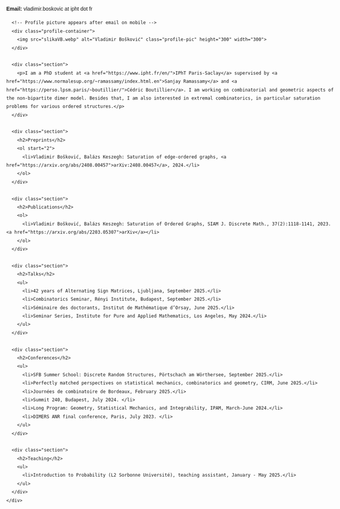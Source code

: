 <html lang="en">
<head>
  <style>
    body {
      font-family: Arial, sans-serif;
      max-width: 1400px;   /* wider text on large screens */
      margin: 0 auto;      /* center content */
      padding: 0 20px;
      line-height: 1.6;
    }

    .container {
      display: flex;
      justify-content: space-between;
      align-items: flex-start;
    }

    .content {
      flex: 2;             /* take more space than the picture */
      padding-right: 40px;
    }

    .profile-pic {
      max-width: 250px;
      border-radius: 10px;
      margin-left: 40px;
    }

    .section {
      margin-bottom: 10px;
    }

    h2 {
      margin-top: 0;
    }

    /* Responsive layout for smaller screens */
    @media (max-width: 768px) {
      .container {
        flex-direction: column;
        align-items: flex-start;
      }

      .content {
        padding-right: 0;
      }

      .profile-pic {
        margin: 20px 0 0 0;
        max-width: 80%;
        height: auto;
      }

      /* Move picture below the email */
      .email-block + .profile-container {
        order: 1;
      }
    }
  </style>
</head>
<body>
  <div class="container">
    <!-- Left side: content -->
    <div class="content">
      <p class="email-block"><strong>Email:</strong> vladimir.boskovic at ipht dot fr</p>

      <!-- Profile picture appears after email on mobile -->
      <div class="profile-container">
        <img src="slikaVB.webp" alt="Vladimir Bošković" class="profile-pic" height="300" width="300">
      </div>

      <div class="section">
        <p>I am a PhD student at <a href="https://www.ipht.fr/en/">IPhT Paris-Saclay</a> supervised by <a href="https://www.normalesup.org/~ramassamy/index.html.en">Sanjay Ramassamy</a> and <a href="https://perso.lpsm.paris/~boutillier/">Cédric Boutillier</a>. I am working on combinatorial and geometric aspects of the non-bipartite dimer model. Besides that, I am also interested in extremal combinatorics, in particular saturation problems for various ordered structures.</p>
      </div>

      <div class="section">
        <h2>Preprints</h2>
        <ol start="2">
          <li>Vladimir Bošković, Balázs Keszegh: Saturation of edge-ordered graphs, <a href="https://arxiv.org/abs/2408.00457">arXiv:2408.00457</a>, 2024.</li>
        </ol>
      </div>

      <div class="section">
        <h2>Publications</h2>
        <ol>
          <li>Vladimir Bošković, Balázs Keszegh: Saturation of Ordered Graphs, SIAM J. Discrete Math., 37(2):1118-1141, 2023. <a href="https://arxiv.org/abs/2203.05307">arXiv</a></li> 
        </ol>
      </div>

      <div class="section">
        <h2>Talks</h2>
        <ul>
          <li>42 years of Alternating Sign Matrices, Ljubljana, September 2025.</li>
          <li>Combinatorics Seminar, Rényi Institute, Budapest, September 2025.</li>
          <li>Séminaire des doctorants, Institut de Mathématique d’Orsay, June 2025.</li>
          <li>Seminar Series, Institute for Pure and Applied Mathematics, Los Angeles, May 2024.</li>
        </ul>
      </div>

      <div class="section">
        <h2>Conferences</h2>
        <ul>
          <li>SFB Summer School: Discrete Random Structures, Pörtschach am Wörthersee, September 2025.</li>
          <li>Perfectly matched perspectives on statistical mechanics, combinatorics and geometry, CIRM, June 2025.</li>
          <li>Journées de combinatoire de Bordeaux, February 2025.</li>
          <li>Summit 240, Budapest, July 2024. </li>
          <li>Long Program: Geometry, Statistical Mechanics, and Integrability, IPAM, March-June 2024.</li>
          <li>DIMERS ANR final conference, Paris, July 2023. </li>
        </ul>
      </div>

      <div class="section">
        <h2>Teaching</h2>
        <ul>
          <li>Introduction to Probability (L2 Sorbonne Université), teaching assistant, January - May 2025.</li>
        </ul>
      </div>
    </div>
  </div>
</body>
</html>
